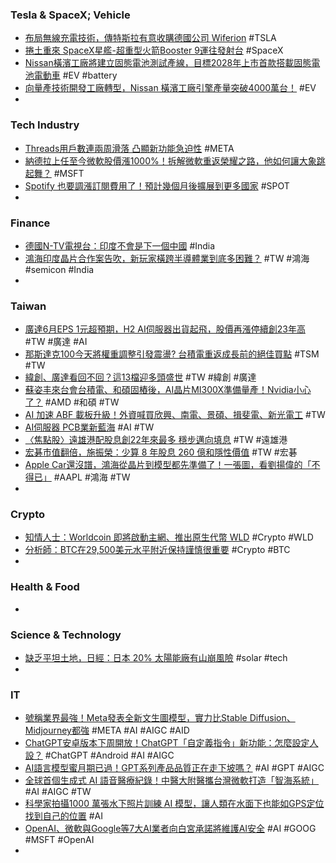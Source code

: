### Tesla & SpaceX; Vehicle
- [布局無線充電技術，傳特斯拉有意收購德國公司 Wiferion](https://technews.tw/2023/07/24/tesla-wiferion/) #TSLA
- [捲土重來 SpaceX星艦-超重型火箭Booster 9運往發射台](https://www.chinatimes.com/realtimenews/20230723003438-260408) #SpaceX
- [Nissan橫濱工廠將建立固態電池測試產線，目標2028年上市首款搭載固態電池電動車](https://news.u-car.com.tw/news/article/75599) #EV #battery
- [向量產技術開發工廠轉型，Nissan 橫濱工廠引擎產量突破4000萬台！](https://www.carstuff.com.tw/car-news/item/38400-nissan-4000.html) #EV
-
### Tech Industry
- [Threads用戶數連兩周滑落 凸顯新功能急迫性](https://news.cnyes.com/news/id/5259783) #META
- [納德拉上任至今微軟股價漲1000%！拆解微軟重返榮耀之路，他如何讓大象跳起舞？](https://www.bnext.com.tw/article/65364/microsoft-ceo-satya-nadella) #MSFT
- [Spotify 也要調漲訂閱費用了！預計幾個月後擴展到更多國家](https://www.kocpc.com.tw/archives/501603) #SPOT
-
### Finance
- [德國N-TV電視台：印度不會是下一個中國](https://www.rfi.fr/tw/亞洲/20230722-德國n-tv電視台-印度不會是下一個中國) #India
- [鴻海印度晶片合作案告吹，新玩家橫跨半導體業到底多困難？](https://technews.tw/2023/07/24/foxconn-vedanta-india-chip/) #TW #鴻海 #semicon #India
-
### Taiwan
- [廣達6月EPS 1元超預期，H2 AI伺服器出貨起飛，股價再漲停續創23年高](https://tw.stock.yahoo.com/news/廣達6月eps-1元超預期-h2-ai伺服器出貨起飛-股價再漲停續創23年高-081607154.html) #TW #廣達 #AI
- [那斯達克100今天將權重調整引發震盪? 台積電重返成長前的絕佳買點](https://m.cnyes.com/news/id/5260034) #TSM #TW
- [緯創、廣達看回不回？這13檔迎多頭盛世](https://ctee.com.tw/news/stocks/907538.html) #TW #緯創 #廣達
- [蘇姿丰來台會台積電、和碩固樁後，AI晶片MI300X準備量產！Nvidia小心了？](https://www.bnext.com.tw/article/76118/amd-mi300x) #AMD #和碩 #TW
- [AI 加速 ABF 載板升級！外資喊買欣興、南電、景碩、揖斐電、新光電工](https://finance.technews.tw/2023/07/24/sizing-abf-substrate-impact/) #TW
- [AI伺服器 PCB業新藍海](https://ctee.com.tw/news/tech/907216.html) #AI #TW
- [〈焦點股〉遠雄港配股息創22年來最多 穩步邁向填息](https://news.cnyes.com/news/id/5260664) #TW #遠雄港
- [宏碁市值翻倍，施振榮：少算 8 年股息 260 億和隱性價值](https://finance.technews.tw/2023/07/24/acer-market-value/) #TW #宏碁
- [Apple Car還沒譜，鴻海從晶片到模型都先準備了！一張圖，看劉揚偉的「不得已」](https://www.bnext.com.tw/article/76121/apple-car-not-ready-foxconn-are) #AAPL #鴻海 #TW
-
### Crypto
- [知情人士：Worldcoin 即將啟動主網、推出原生代幣 WLD](https://blockcast.it/2023/07/24/worldcoins-mainnet-wld-token-to-launch-monday/) #Crypto #WLD
- [分析師：BTC在29,500美元水平附近保持謹慎很重要](https://news.cnyes.com/news/id/5260968) #Crypto #BTC
-
### Health & Food
-
### Science & Technology
- [缺乏平坦土地，日經：日本 20% 太陽能廠有山崩風險](https://technews.tw/2023/07/24/japan-solar-energy-go-to-top/) #solar #tech
-
### IT
- [號稱業界最強！Meta發表全新文生圖模型，實力比Stable Diffusion、Midjourney都強](https://www.techbang.com/posts/108203-meta-cm3leon-stable-diffusion-midjourney) #META #AI #AIGC #AID
- [ChatGPT安卓版本下周開放！ChatGPT「自定義指令」新功能：怎麼設定人設？](https://tw.news.yahoo.com/chatgpt新功能上線-先設定角色-再讓它回答問題-官方app台灣開放了-有什麼亮點-034924908.html) #ChatGPT #Android #AI #AIGC
- [AI語言模型蜜月期已過！GPT系列產品品質正在走下坡嗎？](https://abmedia.io/chatgpt-gpt-4-getting-worse-over-time) #AI #GPT #AIGC
- [全球首個生成式 AI 語音醫療紀錄！中醫大附醫攜台灣微軟打造「智海系統」](https://technews.tw/2023/07/24/ghi-system/) #AI #AIGC #TW
- [科學家拍攝1000 萬張水下照片訓練 AI 模型，讓人類在水面下也能如GPS定位找到自己的位置](https://www.techbang.com/posts/107915-with-10-million-photos-training-ai-models-scientists-find-new) #AI
- [OpenAI、微軟與Google等7大AI業者向白宮承諾將維護AI安全](https://www.ithome.com.tw/news/157911) #AI #GOOG #MSFT #OpenAI
-